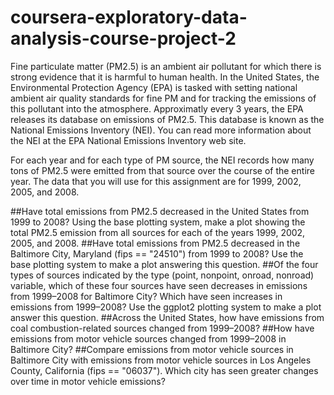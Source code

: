 # coursera-exploratory-data-analysis-course-project-2

Fine particulate matter (PM2.5) is an ambient air pollutant for which there is strong evidence that it is harmful to human health. In the United States, the Environmental Protection Agency (EPA) is tasked with setting national ambient air quality standards for fine PM and for tracking the emissions of this pollutant into the atmosphere. Approximatly every 3 years, the EPA releases its database on emissions of PM2.5. This database is known as the National Emissions Inventory (NEI). You can read more information about the NEI at the EPA National Emissions Inventory web site.

For each year and for each type of PM source, the NEI records how many tons of PM2.5 were emitted from that source over the course of the entire year. The data that you will use for this assignment are for 1999, 2002, 2005, and 2008.

##Have total emissions from PM2.5 decreased in the United States from 1999 to 2008? Using the base plotting system, make a plot showing the total PM2.5 emission from all sources for each of the years 1999, 2002, 2005, and 2008.
##Have total emissions from PM2.5 decreased in the Baltimore City, Maryland (fips == "24510") from 1999 to 2008? Use the base plotting system to make a plot answering this question.
##Of the four types of sources indicated by the type (point, nonpoint, onroad, nonroad) variable, which of these four sources have seen decreases in emissions from 1999–2008 for Baltimore City? Which have seen increases in emissions from 1999–2008? Use the ggplot2 plotting system to make a plot answer this question.
##Across the United States, how have emissions from coal combustion-related sources changed from 1999–2008?
##How have emissions from motor vehicle sources changed from 1999–2008 in Baltimore City?
##Compare emissions from motor vehicle sources in Baltimore City with emissions from motor vehicle sources in Los Angeles County, California (fips == "06037"). Which city has seen greater changes over time in motor vehicle emissions?

